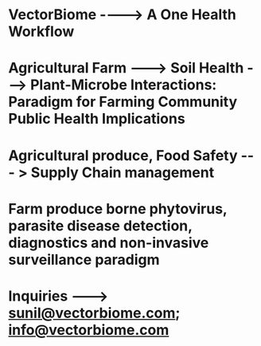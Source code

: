 # VectorBiome ----> A One Health Workflow 
# Agricultural Farm ---> Soil Health ---> Plant-Microbe Interactions: Paradigm for Farming Community Public Health Implications 
# Agricultural produce, Food Safety --- > Supply Chain management
# Farm produce borne phytovirus, parasite disease detection, diagnostics and non-invasive surveillance paradigm
# Inquiries ---> sunil@vectorbiome.com; info@vectorbiome.com
